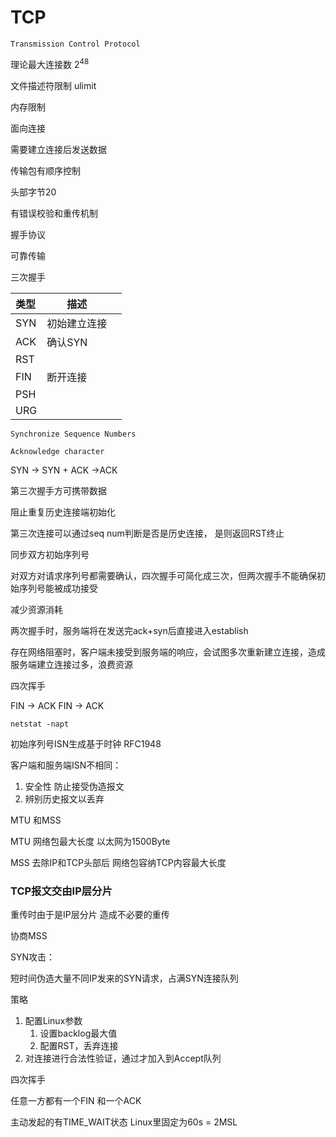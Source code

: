 # TCP

`Transmission Control Protocol`

理论最大连接数 2<sup>48</sup>

文件描述符限制 ulimit

内存限制



面向连接



需要建立连接后发送数据

传输包有顺序控制

头部字节20

有错误校验和重传机制

握手协议

可靠传输



三次握手

| 类型 | 描述         |      |
| :--- | ------------ | ---- |
| SYN  | 初始建立连接 |      |
| ACK  | 确认SYN      |      |
| RST  |              |      |
| FIN  | 断开连接     |      |
| PSH  |              |      |
| URG  |              |      |

`Synchronize Sequence Numbers`

`Acknowledge character`

SYN -> SYN + ACK ->ACK

 第三次握手方可携带数据



阻止重复历史连接端初始化

第三次连接可以通过seq num判断是否是历史连接， 是则返回RST终止



同步双方初始序列号

对双方对请求序列号都需要确认，四次握手可简化成三次，但两次握手不能确保初始序列号能被成功接受



减少资源消耗

两次握手时，服务端将在发送完ack+syn后直接进入establish

存在网络阻塞时，客户端未接受到服务端的响应，会试图多次重新建立连接，造成服务端建立连接过多，浪费资源

四次挥手

FIN -> ACK   FIN -> ACK

```shell
netstat -napt
```



初始序列号ISN生成基于时钟 RFC1948

客户端和服务端ISN不相同：

1. 安全性 防止接受伪造报文
2. 辨别历史报文以丢弃



MTU 和MSS

MTU 网络包最大长度 以太网为1500Byte

MSS 去除IP和TCP头部后 网络包容纳TCP内容最大长度



### TCP报文交由IP层分片

重传时由于是IP层分片 造成不必要的重传

协商MSS 

SYN攻击：

短时间伪造大量不同IP发来的SYN请求，占满SYN连接队列

策略

1. 配置Linux参数
   1. 设置backlog最大值
   2. 配置RST，丢弃连接
2. 对连接进行合法性验证，通过才加入到Accept队列



四次挥手

任意一方都有一个FIN 和一个ACK

主动发起的有TIME_WAIT状态 Linux里固定为60s = 2MSL

